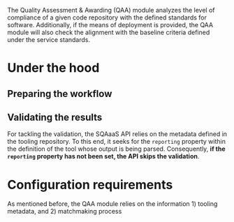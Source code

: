 The Quality Assessment & Awarding (QAA) module analyzes the level of compliance
of a given code repository with the defined standards for software.
Additionally, if the means of deployment is provided, the QAA module will also
check the alignment with the baseline criteria defined under the service
standards.

# Under the hood

## Preparing the workflow

## Validating the results
For tackling the validation, the SQAaaS API relies on the metadata defined in
the tooling repository. To this end, it seeks for the `reporting` property
within the definition of the tool whose output is being parsed. Consequently,
**if the `reporting` property has not been set, the API skips the validation**.

# Configuration requirements
As mentioned before, the QAA module relies on the information 1) tooling
metadata, and 2) matchmaking process
